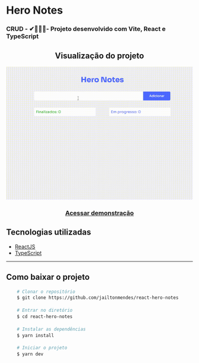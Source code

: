 
# Hero Notes

### CRUD - ✔👀📝❌- Projeto desenvolvido com **Vite**, **React** e **TypeScript**

<h2 align="center" >Visualização do projeto</h2>

<img src="src/assets/readme/CRUD_React.gif"></img>

<h3 align="center">
    <a href="https://main.d70t7xxdgi3vx.amplifyapp.com/">Acessar demonstração</a>
</h3>

## Tecnologias utilizadas

- [ReactJS](https://reactjs.org)
- [TypeScript](https://www.typescriptlang.org/)

---


##  Como baixar o projeto

```bash
    # Clonar o repositório
    $ git clone https://github.com/jailtonmendes/react-hero-notes

    # Entrar no diretório
    $ cd react-hero-notes

    # Instalar as dependências
    $ yarn install

    # Iniciar o projeto
    $ yarn dev
```





